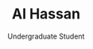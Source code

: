 ---
title: Al Hassan
subtitle: Undergraduate Student
category: undergrad
layout: team_member_personal_page
image: /assets/imgs/team/blank_profile_picture.png
link-new-tab: true
keywords: Skill Translation
---